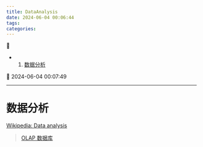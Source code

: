 ```yaml
---
title: DataAnalysis
date: 2024-06-04 00:06:44
tags: 
categories: 
---
```


💠

- 1. [数据分析](#数据分析)

💠 2024-06-04 00:07:49
****************************************
# 数据分析
[Wikipedia: Data analysis](https://en.wikipedia.org/wiki/Data_analysis)

> [OLAP 数据库](/Database/OLAP/Readme.md)